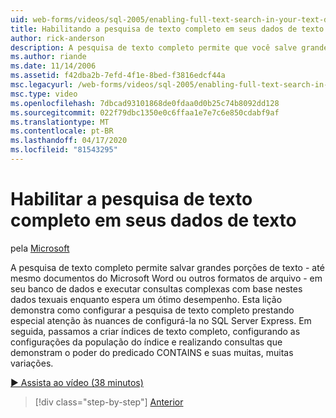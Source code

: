 ```yaml
---
uid: web-forms/videos/sql-2005/enabling-full-text-search-in-your-text-data
title: Habilitando a pesquisa de texto completo em seus dados de texto | Microsoft Docs
author: rick-anderson
description: A pesquisa de texto completo permite que você salve grandes porções de texto - até mesmo documentos do Microsoft Word ou outros formatos de arquivo - em seu banco de dados e realize qu...
ms.author: riande
ms.date: 11/14/2006
ms.assetid: f42dba2b-7efd-4f1e-8bed-f3816edcf44a
msc.legacyurl: /web-forms/videos/sql-2005/enabling-full-text-search-in-your-text-data
msc.type: video
ms.openlocfilehash: 7dbcad93101868de0fdaa0d0b25c74b8092dd128
ms.sourcegitcommit: 022f79dbc1350e0c6ffaa1e7e7c6e850cdabf9af
ms.translationtype: MT
ms.contentlocale: pt-BR
ms.lasthandoff: 04/17/2020
ms.locfileid: "81543295"
---
```

# <a name="enabling-full-text-search-in-your-text-data"></a>Habilitar a pesquisa de texto completo em seus dados de texto

pela [Microsoft](https://github.com/microsoft)

A pesquisa de texto completo permite salvar grandes porções de texto - até mesmo documentos do Microsoft Word ou outros formatos de arquivo - em seu banco de dados e executar consultas complexas com base nestes dados texuais enquanto espera um ótimo desempenho. Esta lição demonstra como configurar a pesquisa de texto completo prestando especial atenção às nuances de configurá-la no SQL Server Express. Em seguida, passamos a criar índices de texto completo, configurando as configurações da população do índice e realizando consultas que demonstram o poder do predicado CONTAINS e suas muitas, muitas variações.

[&#9654; Assista ao vídeo (38 minutos)](https://channel9.msdn.com/Blogs/ASP-NET-Site-Videos/enabling-full-text-search-in-your-text-data)

> [!div class="step-by-step"]
> [Anterior](creating-and-using-stored-procedures.md)
